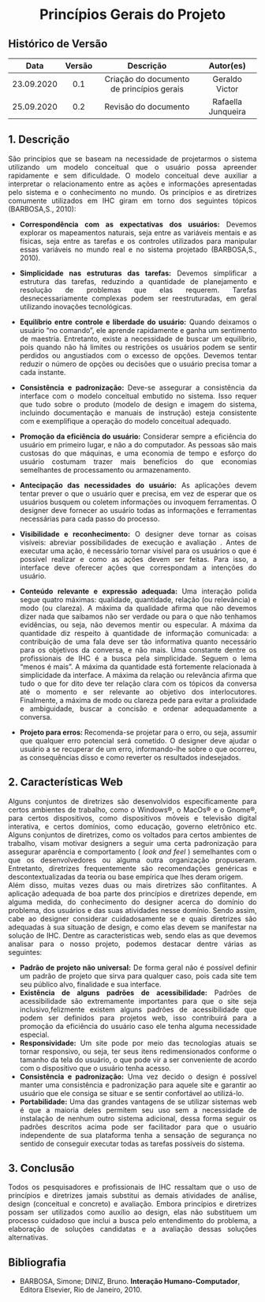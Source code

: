 # <center>Princípios Gerais do Projeto

## Histórico de Versão
|    Data    | Versão | Descrição            | Autor(es)       |
| :--------: | :----: | :------------------: | :-------------: |
| 23.09.2020 |  0.1   | Criação do documento de princípios gerais | Geraldo Victor  |
| 25.09.2020 |  0.2   | Revisão do documento | Rafaella Junqueira |

<div align="justify">

## 1. Descrição

São princípios que se baseam na necessidade de projetarmos o sistema utilizando um modelo conceitual que o usuário possa apreender rapidamente e sem dificuldade. O modelo conceitual deve auxiliar a interpretar o relacionamento entre as ações e informações apresentadas pelo sistema e o conhecimento no mundo. Os princípios e as diretrizes comumente utilizados em IHC giram em torno dos seguintes tópicos (BARBOSA,S., 2010):

* <b>Correspondência com as expectativas dos usuários:</b> Devemos explorar os mapeamentos naturais, seja entre as variáveis mentais e as físicas, seja entre as tarefas e os controles utilizados para manipular essas variáveis no mundo real e no sistema projetado (BARBOSA,S., 2010).

* <b>Simplicidade nas estruturas das tarefas:</b> Devemos simplificar a estrutura das tarefas, reduzindo a quantidade de planejamento e resolução de problemas que elas requerem. Tarefas desnecessariamente complexas podem ser reestruturadas, em geral utilizando inovações tecnológicas.

* <b>Equilíbrio entre controle e liberdade do usuário:</b> Quando deixamos o usuário “no comando”, ele aprende rapidamente e ganha um sentimento de maestria. Entretanto, existe a necessidade de buscar um equilíbrio, pois quando não há limites ou restrições os usuários podem se sentir perdidos ou angustiados com o excesso de opções. Devemos tentar reduzir o número de opções ou decisões que o usuário precisa tomar a cada instante.

* <b>Consistência e padronização: </b> Deve-se assegurar a consistência da interface com o modelo conceitual embutido no sistema. Isso requer que tudo sobre o produto (modelo de design e imagem do sistema, incluindo documentação e manuais de instrução) esteja consistente com e exemplifique a operação do modelo conceitual adequado.

* <b>Promoção da eficiência do usuário:</b> Considerar sempre a eficiência do usuário em primeiro lugar, e não a do computador. As pessoas são mais custosas do que máquinas, e uma economia de tempo e esforço do usuário costumam trazer mais benefícios do que economias semelhantes de processamento ou armazenamento.

* <b>Antecipação das necessidades do usuário:</b> As aplicações devem tentar prever o que o usuário quer e precisa, em vez de esperar que os usuários busquem ou coletem informações ou invoquem ferramentas. O designer deve fornecer ao  usuário todas as informações e ferramentas necessárias para cada passo do processo.

* <b>Visibilidade e reconhecimento:</b> O designer deve tornar as coisas visíveis: abreviar possibilidades de execução e avaliação . Antes de executar uma ação, é necessário tornar visível para os usuários o que é possível realizar e como as ações devem ser feitas. Para isso, a interface deve oferecer ações que correspondam a intenções do usuário.

* <b>Conteúdo relevante e expressão adequada: </b> Uma interação polida segue quatro máximas: qualidade, quantidade, relação (ou relevância) e modo (ou clareza). A máxima da qualidade afirma que não devemos dizer nada que saibamos não ser verdade ou para o que não tenhamos evidências, ou seja, não devemos mentir ou especular. A máxima da quantidade diz respeito à quantidade de informação comunicada: a contribuição de uma fala deve ser tão informativa quanto necessário para os objetivos da conversa, e não mais. Uma constante dentre os profissionais de IHC é a busca pela simplicidade. Seguem o lema “menos é mais”. A máxima da quantidade está fortemente relacionada à simplicidade da interface. A máxima da relação ou relevância afirma que tudo o que for dito deve ter relação clara com os tópicos da conversa até o momento e ser relevante ao objetivo dos interlocutores. Finalmente, a máxima de modo ou clareza pede para evitar a prolixidade e ambiguidade, buscar a concisão e ordenar adequadamente a conversa.

* <b>Projeto para erros: </b>Recomenda-se projetar para o erro, ou seja, assumir que qualquer erro potencial será cometido. O designer deve ajudar o usuário a se recuperar de um erro, informando-lhe sobre o que ocorreu, as  consequências disso e como reverter os resultados indesejados.

## 2. Características Web
Alguns conjuntos de diretrizes são desenvolvidos especificamente para certos ambientes de trabalho, como o Windows®, o MacOs® e o Gnome®, para certos dispositivos, como dispositivos móveis e televisão digital interativa, e certos domínios, como educação, governo eletrônico etc. Alguns conjuntos de diretrizes, como os voltados para certos ambientes de trabalho, visam motivar designers a seguir uma certa padronização para assegurar aparência e comportamento ( <i>look and feel</i> ) semelhantes com o que os desenvolvedores ou alguma outra organização propuseram. Entretanto, diretrizes frequentemente são recomendações genéricas e descontextualizadas da teoria ou base empírica que lhes deram origem. 
<br>Além disso, muitas vezes duas ou mais diretrizes são conflitantes. A aplicação adequada de boa parte dos princípios e diretrizes depende, em alguma medida, do conhecimento do designer acerca do domínio do problema, dos usuários e das suas atividades nesse domínio. Sendo assim, cabe ao designer considerar cuidadosamente se e quais diretrizes são adequadas à sua situação de design, e como elas devem se manifestar na solução de IHC. Dentre as caracteristicas web, sendo elas as que devemos analisar para o nosso projeto, podemos destacar dentre várias as seguintes:

* <b>Padrão de projeto não universal:</b> De forma geral não é possível definir um padrão de projeto que sirva para qualquer caso, pois cada site tem seu público alvo, finalidade e sua interface.
* <b>Existência de alguns padrões de acessibilidade:</b> Padrões de acessibilidade são extremamente importantes para que o site seja inclusivo,felizmente existem alguns padrões de acessibilidade que podem ser definidos para projetos web, isso contribuirá para a promoção da eficiência do usuário caso ele tenha alguma necessidade especial.
* <b>Responsividade:</b> Um site pode por meio das tecnologias atuais se tornar responsivo, ou seja, ter seus itens redimensionados conforme o tamanho da tela do usuário, o que pode vir a ser conveniente de acordo com o dispositivo que o usuário tenha acesso. 
* <b>Consistência e padronização:</b> Uma vez decido o design é possível manter uma consistência e padronização para aquele site e garantir ao usuário que ele consiga se situar e se sentir confortável ao utilizá-lo.
* <b>Portabilidade:</b> Uma das grandes vantagens de se utilizar sistemas web é que a maioria deles permitem seu uso sem a necessidade de instalação de nenhum outro sistema adicional, dessa forma seguir os padrões descritos acima pode ser facilitador para que o usuário independente de sua plataforma tenha a sensação de segurança no sentido de conseguir executar todas as tarefas possíveis do sistema.

## 3. Conclusão

Todos os pesquisadores e profissionais de IHC ressaltam que o uso de princípios e diretrizes jamais substitui as demais atividades de análise, design (conceitual e concreto) e avaliação. Embora princípios e diretrizes possam ser utilizados como auxílio ao design, elas não substituem um processo cuidadoso que inclui a busca pelo entendimento do problema, a elaboração de soluções candidatas e a avaliação dessas soluções alternativas.

</div>

## Bibliografia

- BARBOSA, Simone; DINIZ, Bruno. **Interação Humano-Computador**, Editora Elsevier, Rio de Janeiro, 2010.
